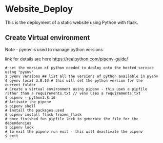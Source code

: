 # Website_Deploy

This is the deployment of a static website using Python with flask.

## Create Virtual environment

Note - pyenv is used to manage python versions

link for details are here <https://realpython.com/pipenv-guide/>

```{.sh}
# set the version of python needed to deploy onto the hosted service using "pyenv"
$ pyenv versions ## list all the versions of python available in pyenv
$ pyenv local 3.8.10 # this will set the python version for the current folder
# Create a virtual environment using pipenv - this uses a pipfile rather than a requirements.txt // venv uses a requirements.txt
$ pipenv --python3.8.10
# Activate the pipenv
$ pipenv shell
# install the packages used
$ pipenv install flask frozen_flask
# once finished fun pipfile lock to generate the file for the dependencies
$ pipenv lock
# to exit the pipenv run exit - this will deactivate the pipenv
$ exit
```
